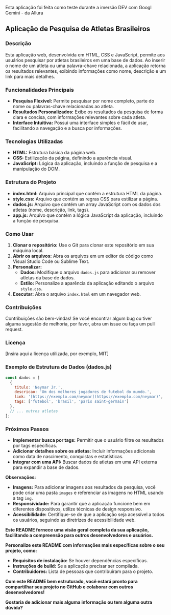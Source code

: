 Esta aplicação foi feita como teste durante a imersão DEV com Googl Gemini - da Allura

## Aplicação de Pesquisa de Atletas Brasileiros

### Descrição
Esta aplicação web, desenvolvida em HTML, CSS e JavaScript, permite aos usuários pesquisar por atletas brasileiros em uma base de dados. Ao inserir o nome de um atleta ou uma palavra-chave relacionada, a aplicação retorna os resultados relevantes, exibindo informações como nome, descrição e um link para mais detalhes.

### Funcionalidades Principais
* **Pesquisa Flexível:** Permite pesquisar por nome completo, parte do nome ou palavras-chave relacionadas ao atleta.
* **Resultados Personalizados:** Exibe os resultados da pesquisa de forma clara e concisa, com informações relevantes sobre cada atleta.
* **Interface Intuitiva:** Possui uma interface simples e fácil de usar, facilitando a navegação e a busca por informações.

### Tecnologias Utilizadas
* **HTML:** Estrutura básica da página web.
* **CSS:** Estilização da página, definindo a aparência visual.
* **JavaScript:** Lógica da aplicação, incluindo a função de pesquisa e a manipulação do DOM.

### Estrutura do Projeto
* **index.html:** Arquivo principal que contém a estrutura HTML da página.
* **style.css:** Arquivo que contém as regras CSS para estilizar a página.
* **dados.js:** Arquivo que contém um array JavaScript com os dados dos atletas (nome, descrição, link, tags).
* **app.js:** Arquivo que contém a lógica JavaScript da aplicação, incluindo a função de pesquisa.

### Como Usar
1. **Clonar o repositório:** Use o Git para clonar este repositório em sua máquina local.
2. **Abrir os arquivos:** Abra os arquivos em um editor de código como Visual Studio Code ou Sublime Text.
3. **Personalizar:**
   * **Dados:** Modifique o arquivo `dados.js` para adicionar ou remover atletas da base de dados.
   * **Estilo:** Personalize a aparência da aplicação editando o arquivo `style.css`.
4. **Executar:** Abra o arquivo `index.html` em um navegador web.

### Contribuições
Contribuições são bem-vindas! Se você encontrar algum bug ou tiver alguma sugestão de melhoria, por favor, abra um issue ou faça um pull request.

### Licença
[Insira aqui a licença utilizada, por exemplo, MIT]

### Exemplo de Estrutura de Dados (dados.js)
```javascript
const dados = [
  {
    titulo: 'Neymar Jr.',
    descricao: 'Um dos melhores jogadores de futebol do mundo.',
    link: '[https://exemplo.com/neymar](https://exemplo.com/neymar)',
    tags: ['futebol', 'brasil', 'paris saint-germain']
  },
  // ... outros atletas
];
```

### Próximos Passos
* **Implementar busca por tags:** Permitir que o usuário filtre os resultados por tags específicas.
* **Adicionar detalhes sobre os atletas:** Incluir informações adicionais como data de nascimento, conquistas e estatísticas.
* **Integrar com uma API:** Buscar dados de atletas em uma API externa para expandir a base de dados.

**Observações:**

* **Imagens:** Para adicionar imagens aos resultados da pesquisa, você pode criar uma pasta `images` e referenciar as imagens no HTML usando a tag `img`.
* **Responsividade:** Para garantir que a aplicação funcione bem em diferentes dispositivos, utilize técnicas de design responsivo.
* **Acessibilidade:** Certifique-se de que a aplicação seja acessível a todos os usuários, seguindo as diretrizes de acessibilidade web.

**Este README fornece uma visão geral completa da sua aplicação, facilitando a compreensão para outros desenvolvedores e usuários.**

**Personalize este README com informações mais específicas sobre o seu projeto, como:**

* **Requisitos de instalação:** Se houver dependências específicas.
* **Instruções de build:** Se a aplicação precisar ser compilada.
* **Contribuidores:** Lista de pessoas que contribuíram para o projeto.

**Com este README bem estruturado, você estará pronto para compartilhar seu projeto no GitHub e colaborar com outros desenvolvedores!**

**Gostaria de adicionar mais alguma informação ou tem alguma outra dúvida?**
